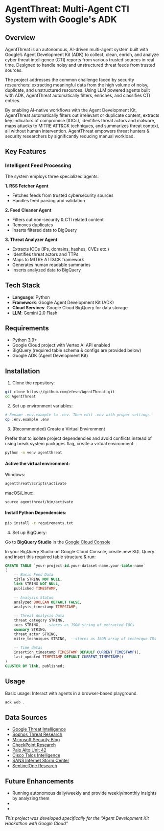 # AgentThreat: Multi-Agent CTI System with Google's ADK

## Overview

AgentThreat is an autonomous, AI-driven multi-agent system built with Google’s Agent Development Kit (ADK) to collect, clean, enrich, and analyze cyber threat intelligence (CTI) reports from various trusted sources in real time. Designed to handle noisy and unstructured threat feeds from trusted sources.

The project addresses the common challenge faced by security researchers: extracting meaningful data from the high volume of noisy, duplicate, and unstructured resources. Using LLM powered agents built with ADK, AgentThreat automatically filters, enriches, and classifies CTI entries.

By enabling AI-native workflows with the Agent Development Kit, AgentThreat automatically filters out irrelevant or duplicate content, extracts key indicators of compromise (IOCs), identifies threat actors and malware, maps attacks to MITRE ATT&CK techniques, and summarizes threat context, all without human intervention. AgentThreat empowers threat hunters & security researchers by significantly reducing manual workload.

## Key Features

### Intelligent Feed Processing
The system employs three specialized agents:

**1. RSS Fetcher Agent**
- Fetches feeds from trusted cybersecurity sources
- Handles feed parsing and validation

**2. Feed Cleaner Agent**
- Filters out non-security & CTI related content
- Removes duplicates
- Inserts filtered data to BigQuery

**3. Threat Analyzer Agent**
- Extracts IOCs (IPs, domains, hashes, CVEs etc.)
- Identifies threat actors and TTPs
- Maps to MITRE ATT&CK framework
- Generates human readable summaries
- Inserts analyzed data to BigQuery

## Tech Stack
- **Language**: Python
- **Framework**: Google Agent Development Kit (ADK)
- **Cloud Services**: Google Cloud BigQuery for data storage
- **LLM**: Gemini 2.0 Flash

## Requirements

- Python 3.9+
- Google Cloud project with Vertex AI API enabled
- BigQuery (required table schema & configs are provided below)
- Google ADK (Agent Development Kit)


## Installation

1. Clone the repository:
```bash
git clone https://github.com/efesn/AgentThreat.git
cd AgentThreat
```
2. Set up environment variables:
```bash
# Rename .env.example to .env. Then edit .env with proper settings
cp .env.example .env
```

3. (Recommended) Create a Virtual Environment

Prefer that to isolate project dependencies and avoid conflicts instead of using break system packages flag, create a virtual environment:

```bash
python -m venv agentthreat
```
#### Active the virtual environment:
Windows:
```bash
agentthreat\Scripts\activate
```
macOS/Linux:
```
source agentthreat/bin/activate
```
#### Install Python Dependencies:
```bash
pip install -r requirements.txt
```

4. Set up BigQuery:

Go to  **BigQuery Studio** in the [Google Cloud Console](https://console.cloud.google.com/bigquery)

In your BigQuery Studio on Google Cloud Console, create new SQL Query and insert this required table structure & run:
```sql
CREATE TABLE `your-project-id.your-dataset-name.your-table-name`
(
    -- Basic Feed Data
    title STRING NOT NULL,
    link STRING NOT NULL,
    published TIMESTAMP,
    
    -- Analysis Status
    analyzed BOOLEAN DEFAULT FALSE,
    analysis_timestamp TIMESTAMP,
    
    -- Threat Analysis Data
    threat_category STRING,
    iocs STRING,  --stores as JSON string of extracted IOCs
    summary STRING,
    threat_actor STRING,
    mitre_techniques STRING,  --stores as JSON array of technique IDs
    
    -- Time datas
    insertion_timestamp TIMESTAMP DEFAULT CURRENT_TIMESTAMP(),
    last_updated TIMESTAMP DEFAULT CURRENT_TIMESTAMP()
)
CLUSTER BY link, published;

```

## Usage

Basic usage:
Interact with agents in a browser-based playground.
```python
adk web .
```

## Data Sources

- [Google Threat Intelligence](https://feeds.feedburner.com/threatintelligence/pvexyqv7v0v)
- [Sophos Threat Research](https://news.sophos.com/en-us/category/threat-research/feed/)
- [Microsoft Security Blog](https://www.microsoft.com/en-us/security/blog/topic/threat-intelligence/feed/)
- [CheckPoint Research](https://research.checkpoint.com/feed/)
- [Palo Alto Unit 42](https://unit42.paloaltonetworks.com/feed/)
- [Cisco Talos Intelligence](https://blog.talosintelligence.com/rss/)
- [SANS Internet Storm Center](https://isc.sans.edu/rssfeed_full.xml)
- [SentinelOne Research](https://www.sentinelone.com/feed/)

## Future Enhancements

- Running autonomous daily/weekly and provide weekly/monthly insights by analyzing them
-
-


*This project was developed specifically for the "Agent Development Kit Hackathon with Google Cloud"*
